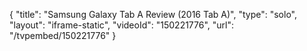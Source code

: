 {
    "title": "Samsung Galaxy Tab A Review (2016 Tab A)",
    "type": "solo",
    "layout": "iframe-static",
    "videoId": "150221776",
    "url": "\/tvpembed\/150221776"
}